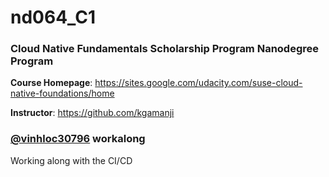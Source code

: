 # nd064_C1
### Cloud Native Fundamentals Scholarship Program Nanodegree Program

**Course Homepage**: https://sites.google.com/udacity.com/suse-cloud-native-foundations/home

**Instructor**: https://github.com/kgamanji

### [@vinhloc30796](https://github.com/vinhloc30796) workalong

Working along with the CI/CD
